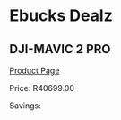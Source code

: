 
# Ebucks Dealz
## DJI-MAVIC 2 PRO
[Product Page](https://www.ebucks.com/web/shop/productSelected.do?prodId=1045176448&catId=714994827)

Price: R40699.00

Savings: 


	